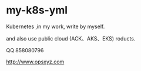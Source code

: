 # my-k8s-yml
Kubernetes ,in my work, write by myself. 

and also use public cloud (ACK、AKS、EKS) roducts. 


QQ 858080796

http://www.opsxyz.com
